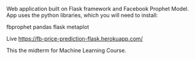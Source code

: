 Web application built on Flask framework and Facebook Prophet Model. App uses the python libraries, which you will need to install:

fbprophet
pandas
flask
metaplot

Live https://fb-price-prediction-flask.herokuapp.com/

This the midterm for Machine Learning Course.
